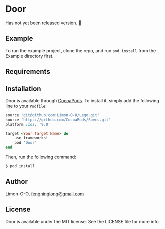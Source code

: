 # Door

Has not yet been released version. 🙈

## Example

To run the example project, clone the repo, and run `pod install` from the Example directory first.

## Requirements

## Installation

Door is available through [CocoaPods](http://cocoapods.org). To install
it, simply add the following line to your `Podfile`:

```ruby
source 'git@github.com:Limon-O-O/Lego.git'
source 'https://github.com/CocoaPods/Specs.git'
platform :ios, '9.0'

target <Your Target Name> do
	use_frameworks!
    pod 'Door'
end
```

Then, run the following command:

```bash
$ pod install
```

## Author

Limon-O-O, fengninglong@gmail.com

## License

Door is available under the MIT license. See the LICENSE file for more info.


